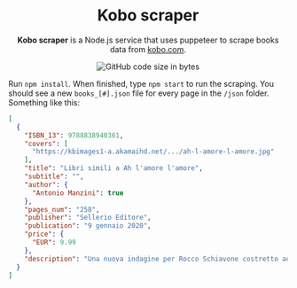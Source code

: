 <h1 align="center">Kobo scraper</h1>

<div align="center">
  
**Kobo scraper** is a Node.js service that uses puppeteer to scrape books data from <a href="https://kobo.com">kobo.com</a>.

![GitHub code size in bytes](https://img.shields.io/github/languages/code-size/hill84/kobo-scraper.svg)

</div>

Run `npm install`. When finished, type `npm start` to run the scraping. You should see a new `books_[#].json` file for every page in the `/json` folder. Something like this: 

```json
[
  {
    "ISBN_13": 9788838940361,
    "covers": [
      "https://kbimages1-a.akamaihd.net/.../ah-l-amore-l-amore.jpg"
    ],
    "title": "Libri simili a Ah l'amore l'amore",
    "subtitle": "",
    "author": {
      "Antonio Manzini": true
    },
    "pages_num": "258",
    "publisher": "Sellerio Editore",
    "publication": "9 gennaio 2020",
    "price": {
      "EUR": 9.99
    },
    "description": "Una nuova indagine per Rocco Schiavone costretto ad indagare da..."
  }
]
```
